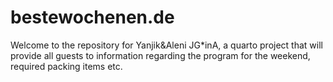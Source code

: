 # bestewochenen.de

Welcome to the repository for Yanjik&Aleni JG*inA, a quarto project that will provide all guests to information regarding the program for the weekend, required packing items etc.

